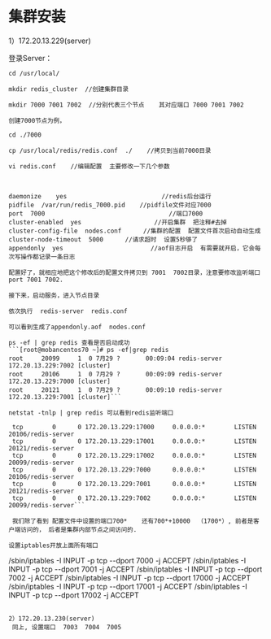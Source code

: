 # 集群安装

1）172.20.13.229(server)

登录Server：

    cd /usr/local/

    mkdir redis_cluster  //创建集群目录

    mkdir 7000 7001 7002  //分别代表三个节点    其对应端口 7000 7001 7002

    创建7000节点为例，

    cd ./7000

    cp /usr/local/redis/redis.conf  ./    //拷贝到当前7000目录

    vi redis.conf    //编辑配置  主要修改一下几个参数

 

    daemonize    yes                          //redis后台运行
    pidfile  /var/run/redis_7000.pid    //pidfile文件对应7000
    port  7000                                  //端口7000
    cluster-enabled  yes                    //开启集群  把注释#去掉
    cluster-config-file  nodes.conf      //集群的配置  配置文件首次启动自动生成
    cluster-node-timeout  5000      //请求超时  设置5秒够了
    appendonly  yes                        //aof日志开启  有需要就开启，它会每次写操作都记录一条日志

    配置好了，就相应地把这个修改后的配置文件拷贝到 7001  7002目录，注意要修改监听端口port 7001 7002.

    接下来，启动服务，进入节点目录

    依次执行  redis-server  redis.conf

    可以看到生成了appendonly.aof  nodes.conf
    
    ps -ef | grep redis 查看是否启动成功
    ```[root@mobancentos70 ~]# ps -ef|grep redis
    root     20099     1  0 7月29 ?       00:09:04 redis-server 172.20.13.229:7002 [cluster]
    root     20106     1  0 7月29 ?       00:09:09 redis-server 172.20.13.229:7000 [cluster]
    root     20121     1  0 7月29 ?       00:09:10 redis-server 172.20.13.229:7001 [cluster]```
    
    netstat -tnlp | grep redis 可以看到redis监听端口
   ``` [root@mobancentos70 ~]# netstat -tnlp | grep redis
    tcp        0      0 172.20.13.229:17000     0.0.0.0:*        LISTEN      20106/redis-server
    tcp        0      0 172.20.13.229:17001     0.0.0.0:*        LISTEN      20121/redis-server
    tcp        0      0 172.20.13.229:17002     0.0.0.0:*        LISTEN      20099/redis-server
    tcp        0      0 172.20.13.229:7000      0.0.0.0:*        LISTEN      20106/redis-server
    tcp        0      0 172.20.13.229:7001      0.0.0.0:*        LISTEN      20121/redis-server
    tcp        0      0 172.20.13.229:7002      0.0.0.0:*        LISTEN      20099/redis-server```
    
    我们除了看到 配置文件中设置的端口700*    还有700*+10000  （1700*）, 前者是客户端访问的， 后者是集群内部节点之间访问的.
    
  设置iptables开放上面所有端口
 ``` 
  /sbin/iptables -I INPUT -p tcp --dport 7000 -j ACCEPT
  /sbin/iptables -I INPUT -p tcp --dport 7001 -j ACCEPT
  /sbin/iptables -I INPUT -p tcp --dport 7002 -j ACCEPT
  /sbin/iptables -I INPUT -p tcp --dport 17000 -j ACCEPT
  /sbin/iptables -I INPUT -p tcp --dport 17001 -j ACCEPT
  /sbin/iptables -I INPUT -p tcp --dport 17002 -j ACCEPT
  ```
    
2）172.20.13.230(server)
   同上, 设置端口  7003  7004  7005